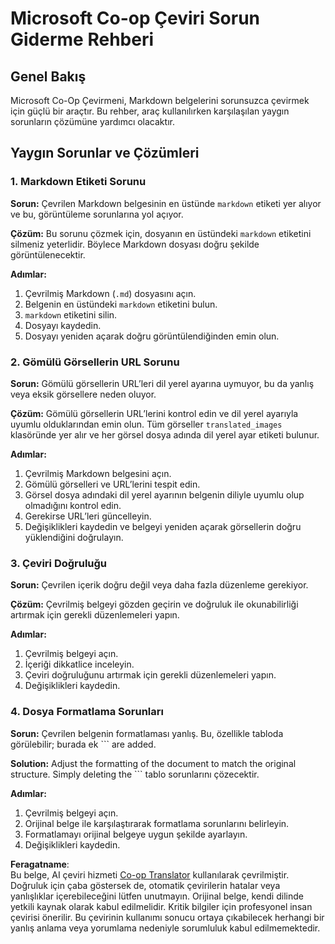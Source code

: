 <!--
CO_OP_TRANSLATOR_METADATA:
{
  "original_hash": "0788d7ebe4876c9be89132f48e09b26d",
  "translation_date": "2025-06-12T12:26:40+00:00",
  "source_file": "getting_started/troubleshooting.md",
  "language_code": "tr"
}
-->
# Microsoft Co-op Çeviri Sorun Giderme Rehberi

## Genel Bakış  
Microsoft Co-Op Çevirmeni, Markdown belgelerini sorunsuzca çevirmek için güçlü bir araçtır. Bu rehber, araç kullanılırken karşılaşılan yaygın sorunların çözümüne yardımcı olacaktır.

## Yaygın Sorunlar ve Çözümleri

### 1. Markdown Etiketi Sorunu  
**Sorun:** Çevrilen Markdown belgesinin en üstünde `markdown` etiketi yer alıyor ve bu, görüntüleme sorunlarına yol açıyor.

**Çözüm:** Bu sorunu çözmek için, dosyanın en üstündeki `markdown` etiketini silmeniz yeterlidir. Böylece Markdown dosyası doğru şekilde görüntülenecektir.

**Adımlar:**  
1. Çevrilmiş Markdown (`.md`) dosyasını açın.  
2. Belgenin en üstündeki `markdown` etiketini bulun.  
3. `markdown` etiketini silin.  
4. Dosyayı kaydedin.  
5. Dosyayı yeniden açarak doğru görüntülendiğinden emin olun.

### 2. Gömülü Görsellerin URL Sorunu  
**Sorun:** Gömülü görsellerin URL’leri dil yerel ayarına uymuyor, bu da yanlış veya eksik görsellere neden oluyor.

**Çözüm:** Gömülü görsellerin URL’lerini kontrol edin ve dil yerel ayarıyla uyumlu olduklarından emin olun. Tüm görseller `translated_images` klasöründe yer alır ve her görsel dosya adında dil yerel ayar etiketi bulunur.

**Adımlar:**  
1. Çevrilmiş Markdown belgesini açın.  
2. Gömülü görselleri ve URL’lerini tespit edin.  
3. Görsel dosya adındaki dil yerel ayarının belgenin diliyle uyumlu olup olmadığını kontrol edin.  
4. Gerekirse URL’leri güncelleyin.  
5. Değişiklikleri kaydedin ve belgeyi yeniden açarak görsellerin doğru yüklendiğini doğrulayın.

### 3. Çeviri Doğruluğu  
**Sorun:** Çevrilen içerik doğru değil veya daha fazla düzenleme gerekiyor.

**Çözüm:** Çevrilmiş belgeyi gözden geçirin ve doğruluk ile okunabilirliği artırmak için gerekli düzenlemeleri yapın.

**Adımlar:**  
1. Çevrilmiş belgeyi açın.  
2. İçeriği dikkatlice inceleyin.  
3. Çeviri doğruluğunu artırmak için gerekli düzenlemeleri yapın.  
4. Değişiklikleri kaydedin.

### 4. Dosya Formatlama Sorunları  
**Sorun:** Çevrilen belgenin formatlaması yanlış. Bu, özellikle tabloda görülebilir; burada ek ``` are added.

**Solution:** Adjust the formatting of the document to match the original structure. Simply deleting the ``` tablo sorunlarını çözecektir.

**Adımlar:**  
1. Çevrilmiş belgeyi açın.  
2. Orijinal belge ile karşılaştırarak formatlama sorunlarını belirleyin.  
3. Formatlamayı orijinal belgeye uygun şekilde ayarlayın.  
4. Değişiklikleri kaydedin.

**Feragatname**:  
Bu belge, AI çeviri hizmeti [Co-op Translator](https://github.com/Azure/co-op-translator) kullanılarak çevrilmiştir. Doğruluk için çaba göstersek de, otomatik çevirilerin hatalar veya yanlışlıklar içerebileceğini lütfen unutmayın. Orijinal belge, kendi dilinde yetkili kaynak olarak kabul edilmelidir. Kritik bilgiler için profesyonel insan çevirisi önerilir. Bu çevirinin kullanımı sonucu ortaya çıkabilecek herhangi bir yanlış anlama veya yorumlama nedeniyle sorumluluk kabul edilmemektedir.